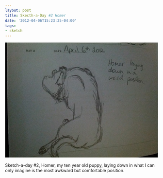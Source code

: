 ```yaml
---
layout: post
title: Skecth-a-Day #2 Homer
date: '2012-04-06T15:23:35-04:00'
tags:
- sketch
---
```

![](images/sketches/sad2-homer.jpg)

Sketch-a-day #2, Homer, my ten year old puppy, laying down in what I can only imagine is the most awkward but comfortable position.
